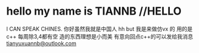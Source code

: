 # hello my name is TIANNB //HELLO 
I CAN SPEAK CHINES.
你好虽然我就是中国人
hh  but 我是来做仿vx 的
用的是c++ 每周除3,4都有空
造的东西理想是小而美
有意向回点c++的可以发给我消息
tianyuxuannb@outlook.com

